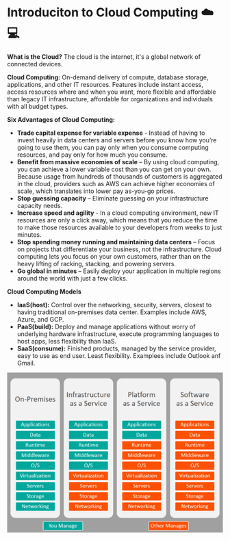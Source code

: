 # Introduciton to Cloud Computing :cloud::computer:

**What is the Cloud?** The cloud is the internet, it's a global network of connected devices.

**Cloud Computing:** On-demand delivery of compute, database storage, applications, and other IT resources. Features include instant access, access resources where and when you want, more flexible and affordable than legacy IT infrastructure, affordable for organizations and individuals with all budget types.

**Six Advantages of Cloud Computing:** 
* **Trade capital expense for variable expense** - Instead of having to invest heavily in data centers and servers before you know how you’re going to use them, you can pay only when you consume computing resources, and pay only for how much you consume.
* **Benefit from massive economies of scale** – By using cloud computing, you can achieve a lower variable cost than you can get on your own. Because usage from hundreds of thousands of customers is aggregated in the cloud, providers such as AWS can achieve higher economies of scale, which translates into lower pay as-you-go prices.
* **Stop guessing capacity** – Eliminate guessing on your infrastructure capacity needs. 
* **Increase speed and agility** - In a cloud computing environment, new IT resources are only a click away, which means that you reduce the time to make those resources available to your developers from weeks to just minutes.
* **Stop spending money running and maintaining data centers** – Focus on projects that differentiate your business, not the infrastructure. Cloud computing lets you focus on your own customers, rather than on the heavy lifting of racking, stacking, and powering servers.
* **Go global in minutes** – Easily deploy your application in multiple regions around the world with just a few clicks. 

**Cloud Computing Models** 
* **IaaS(host):** Control over the networking, security, servers, closest to having traditional on-premises data center. Examples include AWS, Azure, and GCP. 
* **PaaS(build):** Deploy and manage applications without worry of underlying hardware infrastructure, execute programming languages to host apps, less flexibility than IaaS.
* **SaaS(consume):** Finished products, managed by the service provider, easy to use as end user. Least flexibility. Examplees include Outlook anf Gmail.

![Computing Models](https://github.com/info-sec-guy/AWS/blob/master/Certs/AWS-Cloud-Practitioner/images/models.jpg)
